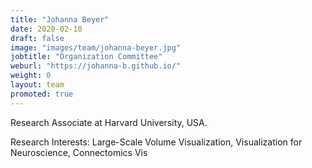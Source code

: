 ```yaml
---
title: "Johanna Beyer"
date: 2020-02-10
draft: false
image: "images/team/johanna-beyer.jpg"
jobtitle: "Organization Committee"
weburl: "https://johanna-b.github.io/"
weight: 0
layout: team
promoted: true
---
```


Research Associate at Harvard University, USA. 


Research Interests: Large-Scale Volume Visualization, Visualization for Neuroscience, Connectomics Vis
